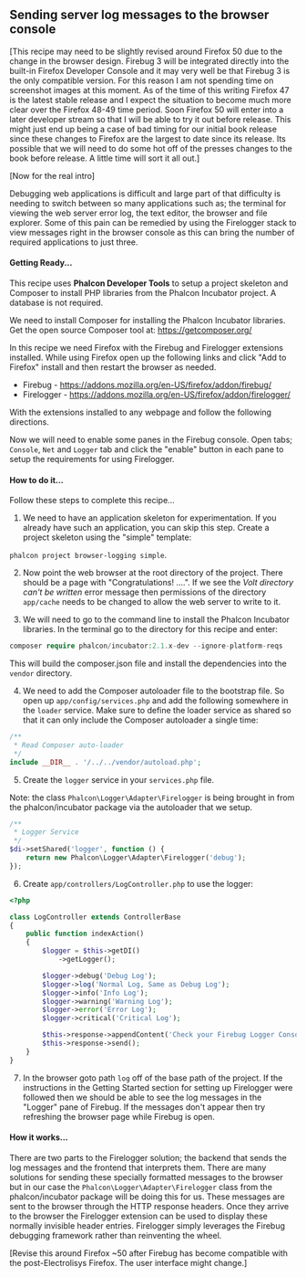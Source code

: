 
## Sending server log messages to the browser console

[This recipe may need to be slightly revised around Firefox 50 due to the change in the browser design.  Firebug 3 will be integrated directly into the built-in Firefox Developer Console and it may very well be that Firebug 3 is the only compatible version.  For this reason I am not spending time on screenshot images at this moment.  As of the time of this writing Firefox 47 is the latest stable release and I expect the situation to become much more clear over the Firefox 48-49 time period.  Soon Firefox 50 will enter into a later developer stream so that I will be able to try it out before release.  This might just end up being a case of bad timing for our initial book release since these changes to Firefox are the largest to date since its release.  Its possible that we will need to do some hot off of the presses changes to the book before release.  A little time will sort it all out.]

[Now for the real intro]

Debugging web applications is difficult and large part of that difficulty is needing to switch between so many applications such as; the terminal for viewing the web server error log, the text editor, the browser and file explorer.  Some of this pain can be remedied by using the Firelogger stack to view messages right in the browser console as this can bring the number of required applications to just three.

#### Getting Ready...

This recipe uses **Phalcon Developer Tools** to setup a project skeleton and Composer to install PHP libraries from the Phalcon Incubator project.  A database is not required.

We need to install Composer for installing the Phalcon Incubator libraries.  Get the open source Composer tool at: https://getcomposer.org/

In this recipe we need Firefox with the Firebug and Firelogger extensions installed.  While using Firefox open up the following links and click "Add to Firefox" install and then restart the browser as needed.

* Firebug - https://addons.mozilla.org/en-US/firefox/addon/firebug/
* Firelogger - https://addons.mozilla.org/en-US/firefox/addon/firelogger/

With the extensions installed to any webpage and follow the following directions.

Now we will need to enable some panes in the Firebug console. Open tabs; `Console`, `Net` and `Logger` tab and click the "enable" button in each pane to setup the requirements for using Firelogger.

#### How to do it...
Follow these steps to complete this recipe…

1) We need to have an application skeleton for experimentation.  If you already have such an application, you can skip this step. Create a project skeleton using the "simple" template:

`phalcon project browser-logging simple`.

2) Now point the web browser at the root directory of the project. There should be a page with "Congratulations! ....".  If we see the *Volt directory can't be written* error message then permissions of the directory `app/cache` needs to be changed to allow the web server to write to it.

3) We will need to go to the command line to install the Phalcon Incubator libraries.  In the terminal go to the directory for this recipe and enter:

```php
composer require phalcon/incubator:2.1.x-dev --ignore-platform-reqs
```

This will build the composer.json file and install the dependencies into the `vendor` directory.

4) We need to add the Composer autoloader file to the bootstrap file.  So open up `app/config/services.php` and add the following somewhere in the `loader` service.  Make sure to define the loader service as shared so that it can only include the Composer autoloader a single time:

```php
/**
 * Read Composer auto-loader
 */
include __DIR__ . '/../../vendor/autoload.php';
```

5) Create the `logger` service in your `services.php` file.

Note: the class `Phalcon\Logger\Adapter\Firelogger` is being brought in from the phalcon/incubator package via the autoloader that we setup.

```php
/**
 * Logger Service
 */
$di->setShared('logger', function () {
    return new Phalcon\Logger\Adapter\Firelogger('debug');
});
```

6) Create `app/controllers/LogController.php` to use the logger:

```php
<?php

class LogController extends ControllerBase
{
    public function indexAction()
    {
        $logger = $this->getDI()
            ->getLogger();

        $logger->debug('Debug Log');
        $logger->log('Normal Log, Same as Debug Log');
        $logger->info('Info Log');
        $logger->warning('Warning Log');
        $logger->error('Error Log');
        $logger->critical('Critical Log');

        $this->response->appendContent('Check your Firebug Logger Console for messages.');
        $this->response->send();
    }
}
```

7) In the browser goto path `log` off of the base path of the project.  If the instructions in the Getting Started section for setting up Firelogger were followed then we should be able to see the log messages in the "Logger" pane of Firebug.  If the messages don't appear then try refreshing the browser page while Firebug is open.

#### How it works...

There are two parts to the Firelogger solution; the backend that sends the log messages and the frontend that interprets  them.  There are many solutions for sending these specially formatted messages to the browser but in our case the `Phalcon\Logger\Adapter\Firelogger` class from the phalcon/incubator package will be doing this for us.  These messages are sent to the browser through the HTTP response headers.  Once they arrive to the browser the Firelogger extension can be used to display these normally invisible header entries.  Firelogger simply leverages the Firebug debugging framework rather than reinventing the wheel.

[Revise this around Firefox ~50 after Firebug has become compatible with the post-Electrolisys Firefox.  The user interface might change.]
